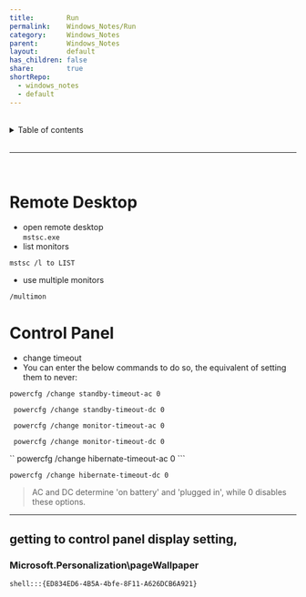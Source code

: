 ```yaml
---  
title:        Run    
permalink:    Windows_Notes/Run    
category:     Windows_Notes    
parent:       Windows_Notes    
layout:       default    
has_children: false    
share:        true    
shortRepo:    
  - windows_notes    
  - default    
---  
```

    
    
<br/>    
    
<details markdown="block">    
<summary>    
Table of contents    
</summary>    
{: .text-delta }    
1. TOC    
{:toc}    
</details>    
    
<br/>    
    
***    
    
<br/>    
    
# Remote Desktop    
    
- open remote desktop    
  ```mstsc.exe```    
- list monitors    
    
```    
mstsc /l to LIST    
```    
    
- use multiple monitors    
    
```    
/multimon    
```    
    
# Control Panel    
    
- change timeout    
- You can enter the below commands to do so, the equivalent of setting them to never:    
    
```powercfg /change standby-timeout-ac 0```    
    
``` powercfg /change standby-timeout-dc 0```    
    
``` powercfg /change monitor-timeout-ac 0```    
    
``` powercfg /change monitor-timeout-dc 0```    
    
`` powercfg /change hibernate-timeout-ac 0 ```    
    
``` powercfg /change hibernate-timeout-dc 0 ```    
    
    
> AC and DC determine \'on battery\' and \'plugged in\', while 0 disables    
> these options.    
    
***    
    
## getting to control panel display setting,    
    
### Microsoft.Personalization\\pageWallpaper    
    
```shell:::{ED834ED6-4B5A-4bfe-8F11-A626DCB6A921}```